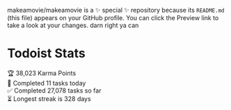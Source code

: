 makeamovie/makeamovie is a ✨ special ✨ repository because its `README.md` (this file) appears on your GitHub profile.
You can click the Preview link to take a look at your changes. darn right ya can

# Todoist Stats

<!-- TODO-IST:START -->
🏆  38,023 Karma Points           
🌸  Completed 11 tasks today           
✅  Completed 27,078 tasks so far           
⏳  Longest streak is 328 days
<!-- TODO-IST:END -->